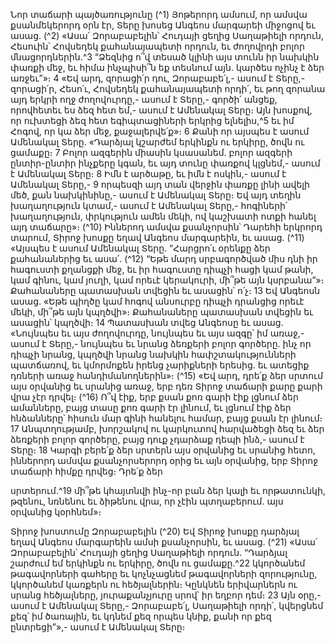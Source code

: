 
Նոր տաճարի պայծառությունը
(^1) Յոթերորդ ամսում, որ ամսվա քսանմեկերորդ օրն էր, Տերը խոսեց Անգեոս մարգարեի միջոցով եւ ասաց. (^2) «Ասա՛
Զորաբաբելին՝ Հուդայի ցեղից Սաղաթիելի որդուն, Հեսուին՝ Հովսեդեկ քահանայապետի որդուն, եւ ժողովրդի բոլոր
մնացորդներին.^3 “Ձեզնից ո՞վ տեսած կլինի այս տունն իր նախկին փառքի մեջ, եւ հիմա ինչպիսի՞ն եք տեսնում այն.
կարծես ոչինչ է ձեր առջեւ”»։ 4 «Եվ արդ, զորացի՛ր դու, Զորաբաբե՛լ,- ասում է Տերը,- զորացի՛ր, Հեսո՛ւ, Հովսեդեկ
քահանայապետի որդի՛, եւ թող զորանա այդ երկրի ողջ ժողովուրդը,- ասում է Տերը,- գործի՛ անցեք, որովհետեւ ես ձեզ
հետ եմ,- ասում է Ամենակալ Տերը։ Այն խոսքով, որ ուխտեցի ձեզ հետ եգիպտացիների երկրից ելնելիս,^5 եւ իմ Հոգով, որ
կա ձեր մեջ, քաջալերվե՛ք»։ 6 Քանի որ այսպես է ասում Ամենակալ Տերը. «Դարձյալ կշարժեմ երկինքն ու երկիրը, ծովն
ու ցամաքը։ 7 Բոլոր ազգերին միասին կսասանեմ. բոլոր ազգերի ընտիր-ընտիր ինչքերը կգան, եւ այդ տունը փառքով
կլցնեմ,- ասում է Ամենակալ Տերը։ 8 Իմն է արծաթը, եւ իմն է ոսկին,- ասում է Ամենակալ Տերը,- 9 որպեսզի այդ տան
վերջին փառքը լինի ավելի մեծ, քան նախկինինը,- ասում է Ամենակալ Տերը։ Եվ այդ տեղին խաղաղություն կտամ,-
ասում է Ամենակալ Տերը,- հոգիների՛ խաղաղություն, փրկություն ամեն մեկի, ով կաշխատի ոտքի հանել այդ տաճարը»։
(^10) Իններոդ ամսվա քսանչորսին՝ Դարեհի երկրորդ տարում, Տիրոջ խոսքը եղավ Անգեոս մարգարեին, եւ ասաց.
(^11) «Այսպես է ասում Ամենակալ Տերը. “Հարցրո՛ւ օրենքը ձեր քահանաներից եւ ասա՛. (^12) “Եթե մարդ սրբագործված միս
դնի իր հագուստի քղանցքի մեջ, եւ իր հագուստը դիպչի հացի կամ թանի, կամ գինու, կամ յուղի, կամ որեւէ կերակուրի,
մի՞թե այն կսրբանա”»։ Քահանաները պատասխան տվեցին եւ ասացին՝ ո՛չ։ 13 Եվ Անգեոսն ասաց. «Եթե պիղծը կամ
հոգով անսուրբը դիպչի դրանցից որեւէ մեկի, մի՞թե այն կպղծվի»։ Քահանաները պատասխան տվեցին եւ ասացին՝
կպղծվի։ 14 Պատասխան տվեց Անգեոսը եւ ասաց. «Նույնպես եւ այս ժողովուրդը, նույնպես եւ այս ազգը՝ իմ առաջ,- ասում
է Տերը,- նույնպես եւ նրանց ձեռքերի բոլոր գործերը. ինչ որ դիպչի նրանց, կպղծվի նրանց նախկին
հափշտակությունների պատճառով, եւ կմորմոքեն իրենց չարիքների երեսից. եւ ատեցիք դռների առաջ
հանդիմանողներին»։
(^15) «Եվ արդ, դրե՛ք ձեր սրտում այս օրվանից եւ սրանից առաջ, երբ դեռ Տիրոջ տաճարի քարը քարի վրա չէր դրվել։
(^16) Ո՞վ էիք, երբ քսան քոռ գարի էիք լցնում ձեր ամանները, բայց տասը քոռ գարի էր լինում, եւ լցնում էիք ձեր հնձանները՝
հիսուն մար գինի հանելու համար, բայց քսան էր լինում։ 17 Անպտղությամբ, խորշակով ու կարկուտով հարվածեցի ձեզ
եւ ձեր ձեռքերի բոլոր գործերը, բայց դուք չդարձաք դեպի ինձ,- ասում է Տերը։ 18 Կարգի բերե՛ք ձեր սրտերն այս օրվանից
եւ սրանից հետո, իններորդ ամսվա քսանչորսերորդ օրից եւ այն օրվանից, երբ Տիրոջ տաճարի հիմքը դրվեց։ Դրե՛ք ձեր


սրտերում.^19 մի՞թե կհայտնվի ինչ-որ բան ձեր կալի եւ որթատունկի, թզենու, նռնենու եւ ձիթենու վրա, որ չէին
պտղաբերում. այս օրվանից կօրհնեմ»։

Տիրոջ խոստումը Զորաբաբելին
(^20) Եվ Տիրոջ խոսքը դարձյալ եղավ Անգեոս մարգարեին ամսի քսանչորսին, եւ ասաց. (^21) «Ասա՛ Զորաբաբելին՝ Հուդայի
ցեղից Սաղաթիելի որդուն. “Դարձյալ շարժում եմ երկինքն ու երկիրը, ծովն ու ցամաքը.^22 կկործանեմ թագավորների
գահերը եւ կոչնչացնեմ թագավորների զորությունը, կկործանեմ կառքերն ու հեծյալներին։ Կընկնեն երիվարներն ու
սրանց հեծյալները, յուրաքանչյուրը սրով՝ իր եղբոր դեմ։ 23 Այն օրը,- ասում է Ամենակալ Տերը,- Զորաբաբե՛լ, Սաղաթիելի
որդի՛, կվերցնեմ քեզ՝ իմ ծառային, եւ կդնեմ քեզ որպես կնիք, քանի որ քեզ ընտրեցի”»,- ասում է Ամենակալ Տերը։


